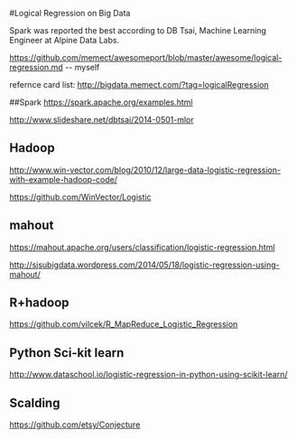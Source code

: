 #Logical Regression on Big Data

Spark was reported the best according to DB Tsai, Machine Learning Engineer at Alpine Data Labs. 

https://github.com/memect/awesomeport/blob/master/awesome/logical-regression.md -- myself

refernce card list: http://bigdata.memect.com/?tag=logicalRegression


##Spark
https://spark.apache.org/examples.html

http://www.slideshare.net/dbtsai/2014-0501-mlor

## Hadoop
http://www.win-vector.com/blog/2010/12/large-data-logistic-regression-with-example-hadoop-code/

https://github.com/WinVector/Logistic

## mahout
https://mahout.apache.org/users/classification/logistic-regression.html

http://sjsubigdata.wordpress.com/2014/05/18/logistic-regression-using-mahout/

## R+hadoop
https://github.com/vilcek/R_MapReduce_Logistic_Regression

## Python Sci-kit learn
http://www.dataschool.io/logistic-regression-in-python-using-scikit-learn/


## Scalding
https://github.com/etsy/Conjecture
